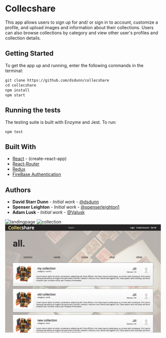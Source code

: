 # Collecshare

This app allows users to sign up for and/ or sign in to account, customize a profile, and upload images and information about their collections. Users can also browse collections by category and view other user's profiles and collection details.

## Getting Started

To get the app up and running, enter the following commands in the terminal:

```
git clone https://github.com/dsdunn/collecshare
cd collecshare
npm install
npm start
```

## Running the tests

The testing suite is built with Enzyme and Jest. To run:

```
npm test
```


## Built With

* [React](https://reactjs.org/) - (create-react-app)
* [React-Router](https://reacttraining.com/react-router/web/guides/philosophy) 
* [Redux](https://redux.js.org/)
* [FireBase Authentication](https://firebase.google.org)


## Authors

* **David Starr Dunn** - *Initial work* - [@dsdunn](https://github.com/dsdunn)
* **Spenser Leighton** - *Initial work* - [@spenserleighton1](https://github.com/spenserleighton1)
* **Adam Lusk** - *Initial work* - [@Valusk](https://github.com/valusk)

![landingpage](https://github.com/dsdunn/collecshare/collecshare_landing.png)
![collection](https://github.com/dsdunn/collecshare/collecshare_collection.png)
![home](./collecshare_home.png)


    



